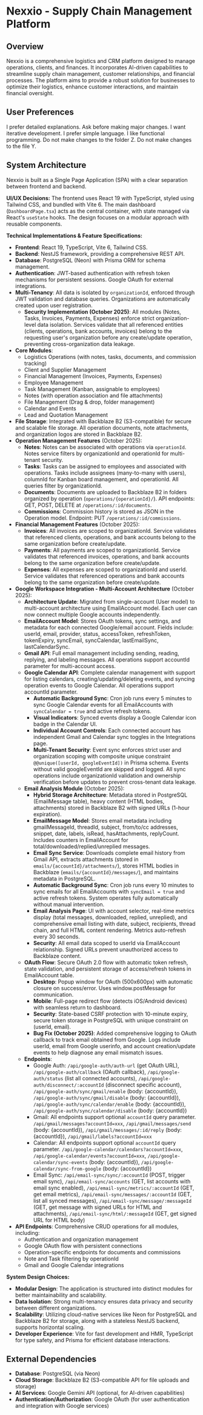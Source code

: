 # Nexxio - Supply Chain Management Platform

## Overview
Nexxio is a comprehensive logistics and CRM platform designed to manage operations, clients, and finances. It incorporates AI-driven capabilities to streamline supply chain management, customer relationships, and financial processes. The platform aims to provide a robust solution for businesses to optimize their logistics, enhance customer interactions, and maintain financial oversight.

## User Preferences
I prefer detailed explanations. Ask before making major changes. I want iterative development. I prefer simple language. I like functional programming. Do not make changes to the folder Z. Do not make changes to the file Y.

## System Architecture
Nexxio is built as a Single Page Application (SPA) with a clear separation between frontend and backend.

**UI/UX Decisions:**
The frontend uses React 19 with TypeScript, styled using Tailwind CSS, and bundled with Vite 6. The main dashboard (`DashboardPage.tsx`) acts as the central container, with state managed via React's `useState` hooks. The design focuses on a modular approach with reusable components.

**Technical Implementations & Feature Specifications:**
-   **Frontend**: React 19, TypeScript, Vite 6, Tailwind CSS.
-   **Backend**: NestJS framework, providing a comprehensive REST API.
-   **Database**: PostgreSQL (Neon) with Prisma ORM for schema management.
-   **Authentication**: JWT-based authentication with refresh token mechanisms for persistent sessions. Google OAuth for external integrations.
-   **Multi-Tenancy**: All data is isolated by `organizationId`, enforced through JWT validation and database queries. Organizations are automatically created upon user registration.
    -   **Security Implementation (October 2025)**: All modules (Notes, Tasks, Invoices, Payments, Expenses) enforce strict organization-level data isolation. Services validate that all referenced entities (clients, operations, bank accounts, invoices) belong to the requesting user's organization before any create/update operation, preventing cross-organization data leakage.
-   **Core Modules**:
    -   Logistics Operations (with notes, tasks, documents, and commission tracking)
    -   Client and Supplier Management
    -   Financial Management (Invoices, Payments, Expenses)
    -   Employee Management
    -   Task Management (Kanban, assignable to employees)
    -   Notes (with operation association and file attachments)
    -   File Management (Drag & drop, folder management)
    -   Calendar and Events
    -   Lead and Quotation Management
-   **File Storage**: Integrated with Backblaze B2 (S3-compatible) for secure and scalable file storage. All operation documents, note attachments, and organization logos are stored in Backblaze B2.
-   **Operation Management Features** (October 2025):
    -   **Notes**: Notes can be associated with operations via `operationId`. Notes service filters by organizationId and operationId for multi-tenant security.
    -   **Tasks**: Tasks can be assigned to employees and associated with operations. Tasks include assignees (many-to-many with users), columnId for Kanban board management, and operationId. All queries filter by organizationId.
    -   **Documents**: Documents are uploaded to Backblaze B2 in folders organized by operation (`operations/{operationId}/`). API endpoints: GET, POST, DELETE at `/operations/:id/documents`.
    -   **Commissions**: Commission history is stored as JSON in the Operation model. Endpoint: PUT `/operations/:id/commissions`.
-   **Financial Management Features** (October 2025):
    -   **Invoices**: All invoices are scoped to organizationId. Service validates that referenced clients, operations, and bank accounts belong to the same organization before create/update.
    -   **Payments**: All payments are scoped to organizationId. Service validates that referenced invoices, operations, and bank accounts belong to the same organization before create/update.
    -   **Expenses**: All expenses are scoped to organizationId and userId. Service validates that referenced operations and bank accounts belong to the same organization before create/update.
-   **Google Workspace Integration - Multi-Account Architecture** (October 2025):
    -   **Architecture Update**: Migrated from single-account (User model) to multi-account architecture using EmailAccount model. Each user can now connect multiple Google accounts independently.
    -   **EmailAccount Model**: Stores OAuth tokens, sync settings, and metadata for each connected Google/email account. Fields include: userId, email, provider, status, accessToken, refreshToken, tokenExpiry, syncEmail, syncCalendar, lastEmailSync, lastCalendarSync.
    -   **Gmail API**: Full email management including sending, reading, replying, and labeling messages. All operations support accountId parameter for multi-account access.
    -   **Google Calendar API**: Complete calendar management with support for listing calendars, creating/updating/deleting events, and syncing operation events to Google Calendar. All operations support accountId parameter.
        -   **Automatic Background Sync**: Cron job runs every 5 minutes to sync Google Calendar events for all EmailAccounts with `syncCalendar = true` and active refresh tokens.
        -   **Visual Indicators**: Synced events display a Google Calendar icon badge in the Calendar UI.
        -   **Individual Account Controls**: Each connected account has independent Gmail and Calendar sync toggles in the Integrations page.
        -   **Multi-Tenant Security**: Event sync enforces strict user and organization scoping with composite unique constraint `@@unique([userId, googleEventId])` in Prisma schema. Events without valid googleEventId are skipped and logged. All sync operations include organizationId validation and ownership verification before updates to prevent cross-tenant data leakage.
    -   **Email Analysis Module** (October 2025):
        -   **Hybrid Storage Architecture**: Metadata stored in PostgreSQL (EmailMessage table), heavy content (HTML bodies, attachments) stored in Backblaze B2 with signed URLs (1-hour expiration).
        -   **EmailMessage Model**: Stores email metadata including gmailMessageId, threadId, subject, from/to/cc addresses, snippet, date, labels, isRead, hasAttachments, replyCount. Includes counters in EmailAccount for total/downloaded/replied/unreplied messages.
        -   **Email Sync Service**: Downloads complete email history from Gmail API, extracts attachments (stored in `emails/{accountId}/attachments/`), stores HTML bodies in Backblaze (`emails/{accountId}/messages/`), and maintains metadata in PostgreSQL.
        -   **Automatic Background Sync**: Cron job runs every 10 minutes to sync emails for all EmailAccounts with `syncEmail = true` and active refresh tokens. System operates fully automatically without manual intervention.
        -   **Email Analysis Page**: UI with account selector, real-time metrics display (total messages, downloaded, replied, unreplied), and comprehensive email listing with date, subject, recipients, thread chain, and full HTML content rendering. Metrics auto-refresh every 30 seconds.
        -   **Security**: All email data scoped to userId via EmailAccount relationship. Signed URLs prevent unauthorized access to Backblaze content.
    -   **OAuth Flow**: Secure OAuth 2.0 flow with automatic token refresh, state validation, and persistent storage of access/refresh tokens in EmailAccount table.
        -   **Desktop**: Popup window for OAuth (500x600px) with automatic closure on success/error. Uses window.postMessage for communication.
        -   **Mobile**: Full-page redirect flow (detects iOS/Android devices) with seamless return to dashboard.
        -   **Security**: State-based CSRF protection with 10-minute expiry, secure token storage in PostgreSQL with unique constraint on (userId, email).
        -   **Bug Fix (October 2025)**: Added comprehensive logging to OAuth callback to track email obtained from Google. Logs include userId, email from Google userinfo, and account creation/update events to help diagnose any email mismatch issues.
    -   **Endpoints**:
        -   Google Auth: `/api/google-auth/auth-url` (get OAuth URL), `/api/google-auth/callback` (OAuth callback), `/api/google-auth/status` (list all connected accounts), `/api/google-auth/disconnect/:accountId` (disconnect specific account), `/api/google-auth/sync/gmail/enable` (body: {accountId}), `/api/google-auth/sync/gmail/disable` (body: {accountId}), `/api/google-auth/sync/calendar/enable` (body: {accountId}), `/api/google-auth/sync/calendar/disable` (body: {accountId})
        -   Gmail: All endpoints support optional `accountId` query parameter. `/api/gmail/messages?accountId=xxx`, `/api/gmail/messages/send` (body: {accountId}), `/api/gmail/messages/:id/reply` (body: {accountId}), `/api/gmail/labels?accountId=xxx`
        -   Calendar: All endpoints support optional `accountId` query parameter. `/api/google-calendar/calendars?accountId=xxx`, `/api/google-calendar/events?accountId=xxx`, `/api/google-calendar/sync-events` (body: {accountId}), `/api/google-calendar/sync-from-google` (body: {accountId})
        -   Email Sync: `/api/email-sync/sync/:accountId` (POST, trigger email sync), `/api/email-sync/accounts` (GET, list accounts with email sync enabled), `/api/email-sync/metrics/:accountId` (GET, get email metrics), `/api/email-sync/messages/:accountId` (GET, list all synced messages), `/api/email-sync/message/:messageId` (GET, get message with signed URLs for HTML and attachments), `/api/email-sync/html/:messageId` (GET, get signed URL for HTML body)
-   **API Endpoints**: Comprehensive CRUD operations for all modules, including:
    -   Authentication and organization management
    -   Google OAuth flow with persistent connections
    -   Operation-specific endpoints for documents and commissions
    -   Note and Task filtering by operationId
    -   Gmail and Google Calendar integrations

**System Design Choices:**
-   **Modular Design**: The application is structured into distinct modules for better maintainability and scalability.
-   **Data Isolation**: Strong multi-tenancy ensures data privacy and security between different organizations.
-   **Scalability**: Utilizing cloud-native services like Neon for PostgreSQL and Backblaze B2 for storage, along with a stateless NestJS backend, supports horizontal scaling.
-   **Developer Experience**: Vite for fast development and HMR, TypeScript for type safety, and Prisma for efficient database interactions.

## External Dependencies
-   **Database**: PostgreSQL (via Neon)
-   **Cloud Storage**: Backblaze B2 (S3-compatible API for file uploads and storage)
-   **AI Services**: Google Gemini API (optional, for AI-driven capabilities)
-   **Authentication/Authorization**: Google OAuth (for user authentication and integration with Google services)